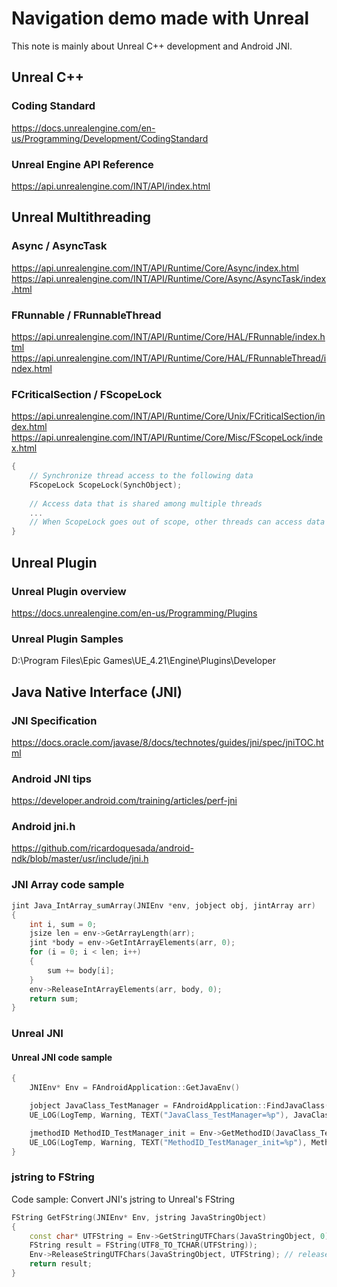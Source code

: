 # Navigation demo made with Unreal

This note is mainly about Unreal C++ development and Android JNI.

## Unreal C++

### Coding Standard
https://docs.unrealengine.com/en-us/Programming/Development/CodingStandard

### Unreal Engine API Reference
https://api.unrealengine.com/INT/API/index.html

## Unreal Multithreading

### Async / AsyncTask
https://api.unrealengine.com/INT/API/Runtime/Core/Async/index.html
https://api.unrealengine.com/INT/API/Runtime/Core/Async/AsyncTask/index.html

### FRunnable / FRunnableThread
https://api.unrealengine.com/INT/API/Runtime/Core/HAL/FRunnable/index.html
https://api.unrealengine.com/INT/API/Runtime/Core/HAL/FRunnableThread/index.html

### FCriticalSection / FScopeLock
https://api.unrealengine.com/INT/API/Runtime/Core/Unix/FCriticalSection/index.html
https://api.unrealengine.com/INT/API/Runtime/Core/Misc/FScopeLock/index.html
```c++
{
    // Synchronize thread access to the following data
    FScopeLock ScopeLock(SynchObject);
    
    // Access data that is shared among multiple threads
    ...
    // When ScopeLock goes out of scope, other threads can access data
} 
```

## Unreal Plugin

### Unreal Plugin overview
https://docs.unrealengine.com/en-us/Programming/Plugins

### Unreal Plugin Samples
D:\Program Files\Epic Games\UE_4.21\Engine\Plugins\Developer

## Java Native Interface (JNI)

### JNI Specification
https://docs.oracle.com/javase/8/docs/technotes/guides/jni/spec/jniTOC.html

### Android JNI tips
https://developer.android.com/training/articles/perf-jni

### Android jni.h
https://github.com/ricardoquesada/android-ndk/blob/master/usr/include/jni.h

### JNI Array code sample
```c++
jint Java_IntArray_sumArray(JNIEnv *env, jobject obj, jintArray arr)
{
    int i, sum = 0;
    jsize len = env->GetArrayLength(arr);
    jint *body = env->GetIntArrayElements(arr, 0);
    for (i = 0; i < len; i++)
    {
        sum += body[i];
    }
    env->ReleaseIntArrayElements(arr, body, 0);
    return sum;
}
```

### Unreal JNI

#### Unreal JNI code sample
```c++
{
    JNIEnv* Env = FAndroidApplication::GetJavaEnv()

    jobject JavaClass_TestManager = FAndroidApplication::FindJavaClass("com/ben/testlib/TestManager");
    UE_LOG(LogTemp, Warning, TEXT("JavaClass_TestManager=%p"), JavaClass_TestManager);

    jmethodID MethodID_TestManager_init = Env->GetMethodID(JavaClass_TestManager, "<init>", "()V");
    UE_LOG(LogTemp, Warning, TEXT("MethodID_TestManager_init=%p"), MethodID_TestManager_init);
}
```

### jstring to FString
Code sample: Convert JNI's jstring to Unreal's FString
```c++
FString GetFString(JNIEnv* Env, jstring JavaStringObject)
{
	const char* UTFString = Env->GetStringUTFChars(JavaStringObject, 0);
	FString result = FString(UTF8_TO_TCHAR(UTFString));
	Env->ReleaseStringUTFChars(JavaStringObject, UTFString); // release resource, it's very important!
	return result;
}
```
